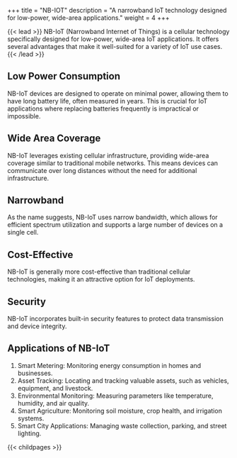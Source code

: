+++
title = "NB-IOT"
description = "A narrowband IoT technology designed for low-power, wide-area applications."
weight = 4
+++


{{< lead >}}
NB-IoT (Narrowband Internet of Things) is a cellular technology specifically designed for low-power, wide-area IoT applications. It offers several advantages that make it well-suited for a variety of IoT use cases.
{{< /lead >}}

## Low Power Consumption
NB-IoT devices are designed to operate on minimal power, allowing them to have long battery life, often measured in years. This is crucial for IoT applications where replacing batteries frequently is impractical or impossible.

## Wide Area Coverage
NB-IoT leverages existing cellular infrastructure, providing wide-area coverage similar to traditional mobile networks. This means devices can communicate over long distances without the need for additional infrastructure.

## Narrowband
As the name suggests, NB-IoT uses narrow bandwidth, which allows for efficient spectrum utilization and supports a large number of devices on a single cell.
## Cost-Effective
NB-IoT is generally more cost-effective than traditional cellular technologies, making it an attractive option for IoT deployments.

## Security
NB-IoT incorporates built-in security features to protect data transmission and device integrity.

## Applications of NB-IoT
1. Smart Metering: Monitoring energy consumption in homes and businesses.
2. Asset Tracking: Locating and tracking valuable assets, such as vehicles, equipment, and livestock.
3. Environmental Monitoring: Measuring parameters like temperature, humidity, and air quality.
4. Smart Agriculture: Monitoring soil moisture, crop health, and irrigation systems.
5. Smart City Applications: Managing waste collection, parking, and street lighting.

{{< childpages >}}